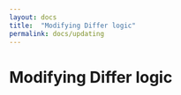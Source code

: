 ```yaml
---
layout: docs
title:  "Modifying Differ logic"
permalink: docs/updating
---
```


# Modifying Differ logic


